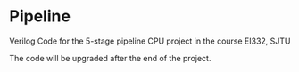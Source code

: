 # Pipeline
Verilog Code for the 5-stage pipeline CPU project in the course EI332, SJTU

The code will be upgraded after the end of the project.
